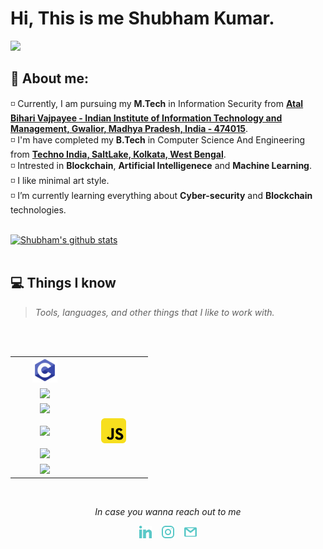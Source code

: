 # Hi, This is me Shubham Kumar. 
![](https://camo.githubusercontent.com/992babdffd8c74a1502de375fbdf7e4d54773242/68747470733a2f2f6d656469612e67697068792e636f6d2f6d656469612f53576f536b4e36447854737a71494b4571762f67697068792e676966)

## :raising_hand: About me:
◽ Currently, I am pursuing my <b>M.Tech</b> in Information Security from <a href="https://www.iiitm.ac.in/index.php/en/"><b> Atal Bihari Vajpayee - Indian Institute of Information Technology and Management, Gwalior, Madhya Pradesh, India - 474015</b></a>.<br>
◽ I'm have completed my <b>B.Tech</b> in Computer Science And Engineering from <a href="https://www.ticollege.ac.in/"> <b>Techno India, SaltLake, Kolkata, West Bengal</b></a>.<br>
◽ Intrested in <b>Blockchain</b>, <b>Artificial Intelligenece</b> and <b>Machine Learning</b>.<br>
◽ I like minimal art style.<br>
◽ I’m currently learning everything about **Cyber-security** and **Blockchain** technologies.<br>

<br>
<a href="https://github.com/ishubhamkr">
   <img src="https://github-readme-stats.vercel.app/api?username=ishubhamkr&hide=issues&show_icons=true&theme=gotham&locale=en&layout=compact" alt="Shubham's github stats" width=450px/>
</a><br><br>

<div id="tech"></div>

## 💻 Things I know
> <i>Tools, languages, and other things that I like to work with.</i>
<br>
<table>
    <br>
  <tr>
    <td align="center" width="96">
      <a>
        <img src="https://github.com/ishubhamkr/ishubhamkr/blob/main/icons/c-programming.svg" width="40"/>
      </a>
    </td>
  <tr>
  <tr>
    <td align="center" width="96">
      <a>
        <img src="https://en.wikipedia.org/wiki/File:ISO_C%2B%2B_Logo.svg" width="40"/>
      </a>
    </td>
  <tr>
    <td align="center" width="96">
      <a>
        <img src="https://www.vectorlogo.zone/logos/java/java-ar21.svg" width="40"/>
    </td>
  <tr>
    <td align="center" width="96">
      <a>
        <img src="https://www.vectorlogo.zone/logos/python/python-ar21.svg" width="40"/>
      </a>
    </td>
    <td align="center" width="96">
      <a>
        <img src="https://github.com/ishubhamkr/ishubhamkr/blob/main/icons/js.svg" width="40"/>
      </a>
    </td>
  <tr>
    <td align="center" width="96">
      <a>
        <img src="https://www.vectorlogo.zone/logos/golang/golang-ar21.svg" width="40"/>
      </a>
    </td>
  <tr>
    <td align="center" width="96">
      <a>
        <img src="https://www.vectorlogo.zone/logos/java/java-ar21.svg" width="40"/>
      </a>
    </td>
</table>

</br>
<p align="center"=><i>In case you wanna reach out to me</i></p>
 <p align="center">
  <a href="https://www.linkedin.com/in/imshubhamkumar/"><img alt="LinkedIn" title="LinkedIn" src="https://github.com/ishubhamkr/ishubhamkr/blob/main/icons/linkedin.svg" width=20px" /></a>&nbsp;&nbsp;&nbsp;
  <a href="https://www.instagram.com/_mshubham/"><img alt="Instagram" title="Instagram" src="https://github.com/ishubhamkr/ishubhamkr/blob/main/icons/instagram.svg" width=20px/></a>&nbsp;&nbsp;&nbsp;
   <a href="mshubham0309@gmail.com"><img alt="mail" title="mail" src="https://github.com/ishubhamkr/ishubhamkr/blob/main/icons/gmail.svg" width=20px/></a>
</p>
<br>

